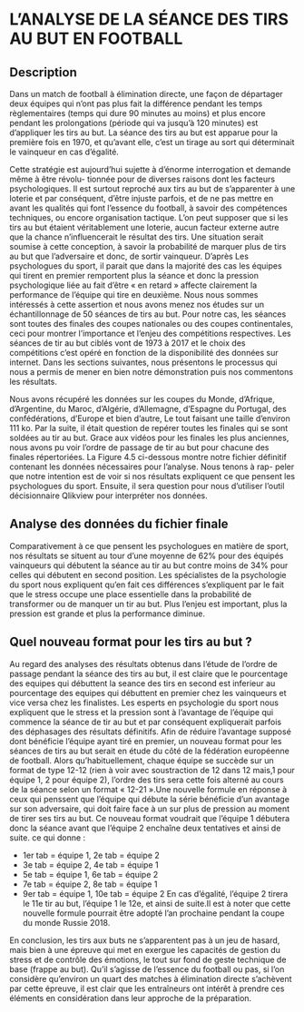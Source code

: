 # L’ANALYSE DE LA SÉANCE DES TIRS AU BUT EN FOOTBALL

## Description
Dans un match de football à élimination directe, une façon de départager deux équipes qui n’ont
pas plus fait la différence pendant les temps règlementaires (temps qui dure 90 minutes au moins)
et plus encore pendant les prolongations (période qui va jusqu’à 120 minutes) est d’appliquer les
tirs au but. La séance des tirs au but est apparue pour la première fois en 1970, et qu’avant elle,
c’est un tirage au sort qui déterminait le vainqueur en cas d’égalité.

Cette stratégie est aujourd’hui sujette à d’énorme interrogation et demande même à être révolu-
tionnée pour de diverses raisons dont les facteurs psychologiques. Il est surtout reproché aux tirs au but de s’apparenter à une loterie et par conséquent, d’être injuste parfois, et de ne pas mettre en avant les qualités qui font l’essence du football, à savoir des compétences techniques, ou encore
organisation tactique. L’on peut supposer que si les tirs au but étaient véritablement une loterie,
aucun facteur externe autre que la chance n’influencerait le résultat des tirs.
Une situation serait soumise à cette conception, à savoir la probabilité de marquer plus de tirs
au but que l’adversaire et donc, de sortir vainqueur. D’après Les psychologues du sport, il parait
que dans la majorité des cas les équipes qui tirent en premier remportent plus la séance et donc
la pression psychologique liée au fait d’être « en retard » affecte clairement la performance de
l’équipe qui tire en deuxième. Nous nous sommes intéressés à cette assertion et nous avons menez
nos études sur un échantillonnage de 50 séances de tirs au but. Pour notre cas, les séances sont toutes
des finales des coupes nationales ou des coupes continentales, ceci pour montrer l’importance et
l’enjeu des compétitions respectives. Les séances de tir au but ciblés vont de 1973 à 2017 et le choix
des compétitions c’est opéré en fonction de la disponibilité des données sur internet.
Dans les sections suivantes, nous présentons le processus qui nous a permis de mener en bien notre
démonstration puis nos commentons les résultats.


Nous avons récupéré les données sur les coupes du Monde, d’Afrique, d’Argentine, du Maroc, d’Algérie, d’Allemagne, d’Espagne du Portugal, des confédérations, d’Europe et bien d’autre, Le tout faisant une taille d’environ 111 ko. Par la suite, il était question de repérer toutes les finales qui se sont soldées au tir au but. Grace aux vidéos pour les finales les plus anciennes, nous avons pu voir l’ordre de passage de tir au but pour chacune des finales répertoriées. La Figure 4.5 ci-dessous montre notre fichier définitif contenant les données nécessaires pour l’analyse. Nous tenons à rap- peler que notre intention est de voir si nos résultats expliquent ce que pensent les psychologues du sport. Ensuite, il sera question pour nous d’utiliser l’outil décisionnaire Qlikview pour interpréter nos données.

## Analyse des données du fichier finale

Comparativement à ce que pensent les psychologues en matière de sport, nos résultats se situent
au tour d’une moyenne de 62% pour des équipés vainqueurs qui débutent la séance au tir au but
contre moins de 34% pour celles qui débutent en second position. Les spécialistes de la psychologie
du sport nous expliquent qu’en fait ces différences s’expliquent par le fait que le stress occupe une
place essentielle dans la probabilité de transformer ou de manquer un tir au but. Plus l’enjeu est
important, plus la pression est grande et plus la performance diminue.


## Quel nouveau format pour les tirs au but ?
Au regard des analyses des résultats obtenus dans l’étude de l’ordre de passage pendant la séance
des tirs au but, il est claire que le pourcentage des equipes qui débuttent la seance des tirs en second
est inferieur au pourcentage des equipes qui débuttent en premier chez les vainqueurs et vice versa
chez les finalistes. Les esperts en psychologie du sport nous expliquent que le stress et la pression
sont à l’avantage de l’équipe qui commence la séance de tir au but et par conséquent expliquerait
parfois des déphasages des résultats définitifs. Afin de réduire l’avantage supposé dont bénéficie
l’équipe ayant tiré en premier, un nouveau format pour les séances de tirs au but serait en étude du
côté de la fédération européenne de football. Alors qu’habituellement, chaque équipe se succède sur un format de type 12-12 (rien à voir avec soustraction de 12 dans 12 mais,1 pour équipe 1, 2
pour équipe 2), l’ordre des tirs sera cette fois alterné au cours de la séance selon un format « 12-21
».Une nouvelle formule en réponse à ceux qui penssent que l’équipe qui débute la série bénéficie
d’un avantage sur son adversaire, qui doit faire face à un sur plus de pression au moment de tirer ses
tirs au but. Ce nouveau format voudrait que l’équipe 1 débutera donc la séance avant que l’équipe
2 enchaîne deux tentatives et ainsi de suite. ce qui donne :
- 1er tab = équipe 1, 2e tab = équipe 2
- 3e tab = équipe 2, 4e tab = équipe 1
- 5e tab = équipe 1, 6e tab = équipe 2
- 7e tab = équipe 2, 8e tab = équipe 1
- 9er tab = équipe 1, 10e tab = équipe 2 
En cas d’égalité, l’équipe 2 tirera le 11e tir au but, l’équipe 1
le 12e, et ainsi de suite.Il est à noter que cette nouvelle formule pourrait être adopté l’an prochaine
pendant la coupe du monde Russie 2018.

En conclusion, les tirs aux buts ne s’apparentent pas à un jeu de hasard, mais bien à une épreuve
qui met en exergue les capacités de gestion du stress et de contrôle des émotions, le tout sur fond
de geste technique de base (frappe au but). Qu’il s’agisse de l’essence du football ou pas, si l’on
considère qu’environ un quart des matches à élimination directe s’achèvent par cette épreuve, il est
clair que les entraîneurs ont intérêt à prendre ces éléments en considération dans leur approche de
la préparation.
